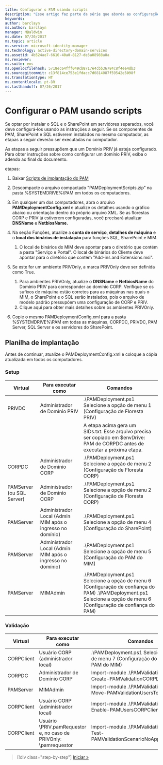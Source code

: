 ```yaml
---
title: Configurar o PAM usando scripts
description: "Esse artigo faz parte da série que aborda as configurações do PAM com scripts. Ele aborda as modificações do arquivo XML que será usado pelos scripts de implantação do PAM."
keywords: 
author: barclayn
ms.author: barclayn
manager: MBaldwin
ms.date: 07/20/2017
ms.topic: article
ms.service: microsoft-identity-manager
ms.technology: active-directory-domain-services
ms.assetid: 4b524ae7-6610-40a0-8127-de5a08988a8a
ms.reviewer: 
ms.suite: ems
ms.openlocfilehash: 5718ec64fff049cb8717e4cbb36784c8f4ee4db3
ms.sourcegitcommit: c13f814ce753e1fdacc7d0814087f59542e5098f
ms.translationtype: HT
ms.contentlocale: pt-BR
ms.lasthandoff: 07/26/2017
---
```

# <a name="configure-pam-using-scripts"></a>Configurar o PAM usando scripts

Se optar por instalar o SQL e o SharePoint em servidores separados, você deve configurá-los usando as instruções a seguir. Se os componentes de PAM, SharePoint e SQL estiverem instalados no mesmo computador, as etapas a seguir deverão ser executadas no computador.

As etapas a seguir pressupõem que um Domínio PRIV já esteja configurado. Para obter instruções sobre como configurar um domínio PRIV, exiba o adendo ao final do documento.

etapas:

1. Baixar [Scripts de implantação do PAM](https://www.microsoft.com/download/details.aspx?id=53941)
2. Descompacte o arquivo compactado "PAMDeploymentScripts.zip" na pasta %SYSTEMDRIVE%\PAM em todos os computadores.
3. Em qualquer um dos computadores, abra o arquivo **PAMDeploymentConfig.xml** e atualize os detalhes usando o gráfico abaixo ou orientação dentro do próprio arquivo XML. Se as florestas CORP e PRIV já estiverem configuradas, você precisará atualizar **DNSName** e **NetbiosName.**
4. Na seção Funções, atualize a **conta de serviço**, **detalhes de máquina** e o **local dos binários de instalação** para funções SQL, SharePoint e MIM.
    1. O local de binários do MIM deve apontar para o diretório que contém a pasta "Serviço e Portal". O local de binários do Cliente deve apontar para o diretório que contém "Add-ins and Extensions.msi".

5. Se este for um ambiente PRIVOnly, a marca PRIVOnly deve ser definida como True.
    1. Para ambientes PRIVOnly, atualize o **DNSName** e **NetbiosName** do Domínio PRIV para corresponder ao domínio CORP. Verifique se os sufixos de máquina estão corretos para as máquinas nas quais o MIM, o SharePoint e o SQL serão instalados, pois o arquivo de modelo padrão pressupõem uma configuração de CORP e PRIV.
    2. Clique aqui para obter mais detalhes sobre os ambientes PRIVOnly.

6. Copie o mesmo PAMDeploymentConfig.xml para a pasta %SYSTEMDRIVE%\PAM em todas as máquinas, CORPDC, PRIVDC, PAM Server, SQL Server e os servidores do SharePoint.


## <a name="deployment-worksheet"></a>Planilha de implantação

Antes de continuar, atualize o PAMDeploymentConfig.xml e coloque a cópia atualizada em todos os computadores.

### <a name="setup"></a>Setup

|Virtual   | Para executar como   |Comandos   |
|---|---|---|
|  PRIVDC |Administrador de Domínio PRIV   | .\PAMDeployment.ps1 Selecione a opção de menu 1 (Configuração de Floresta PRIV)   |
|   |   |  A etapa acima gera um SIDs.txt. Esse arquivo precisa ser copiado em $envDrive: PAM de CORPDC antes de executar a próxima etapa. |
| CORPDC  |Administrador de Domínio CORP   | .\PAMDeployment.ps1 Selecione a opção de menu 2 (Configuração de Floresta CORP)   |
| PAMServer (ou SQL Server)   |Administrador de Domínio CORP   |  .\PAMDeployment.ps1 Selecione a opção de menu 2 (Configuração de Floresta CORP)  |
|  PAMServer |  Administrador Local (Admin MIM após o ingresso no domínio) |  .\PAMDeployment.ps1 Selecione a opção de menu 4 (Configuração do SharePoint)  |
| PAMServer  | Administrador Local (Admin MIM após o ingresso no domínio)  | .\PAMDeployment.ps1 Selecione a opção de menu 5 (Configuração do PAM do MIM)   |
|  PAMServer |MIMAdmin   | .\PAMDeployment.ps1 Selecione a opção de menu 6 (Configuração de confiança do PAM) .\PAMDeployment.ps1 Selecione a opção de menu 6 (Configuração de confiança do PAM) |

### <a name="validation"></a>Validação

|  Virtual | Para executar como   | Comandos   |
|---|---|---|
| CORPClient  | Usuário CORP (administrador local)  |   .\PAMDeployment.ps1 Selecione a opção de menu 7 (Configuração do Cliente do PAM do MIM)  |
| CORPDC  | Administrador de Domínio CORP   | Import-module .\PAMValidation.psm1; Create-PAMValidationCORPDCConfig   |
| PAMServer   | MIMAdmin  | Import-module .\PAMValidation.psm1; Move-PAMValidationUsersToPAM  |
| CORPClient  | Usuário CORP (administrador local)   |   Import-module .\PAMValidation.psm1; Enable-PAMUsersCORPClientRemote |
|  CORPClient | <PRIV>Usuário \PRIV.pamRequestor e, no caso de PRIVOnly: <CORP>\pamrequestor   | Import-module .\PAMValidation.psm1; Test-PAMValidationScenarioNoApprovalRequest  |


>[!div class="step-by-step"]
[Iniciar »](sp1-step1-configuring-priv-domain.md)

